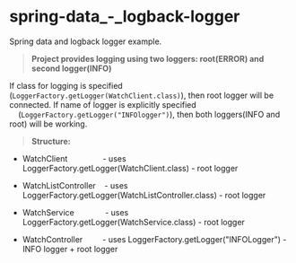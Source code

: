 # spring-data_-_logback-logger

Spring data and logback logger example.

>**Project provides logging using two loggers: root(ERROR) and second logger(INFO)**

If class for logging is specified (``` LoggerFactory.getLogger(WatchClient.class) ```), then root logger will be connected.
If name of logger is explicitly specified &nbsp;&nbsp;&nbsp;&nbsp;(``` LoggerFactory.getLogger("INFOlogger") ```), then both loggers(INFO and root) will be working.

>**Structure:**
  - WatchClient &nbsp;&nbsp;&nbsp;&nbsp;&nbsp;&nbsp;&nbsp;&nbsp;&nbsp;&nbsp;&nbsp;&nbsp;&nbsp;&nbsp;&nbsp;- uses LoggerFactory.getLogger(WatchClient.class) - root logger
  
  - WatchListController&nbsp;&nbsp;&nbsp;&nbsp;- uses LoggerFactory.getLogger(WatchListController.class) - root logger
 
  - WatchService&nbsp;&nbsp;&nbsp;&nbsp;&nbsp;&nbsp;&nbsp;&nbsp;&nbsp;&nbsp;&nbsp;&nbsp;&nbsp;&nbsp;- uses LoggerFactory.getLogger(WatchService.class) - root logger
  
  - WatchController&nbsp;&nbsp;&nbsp;&nbsp;&nbsp;&nbsp;&nbsp;&nbsp;&nbsp;- uses LoggerFactory.getLogger("INFOLogger") - INFO logger + root logger
